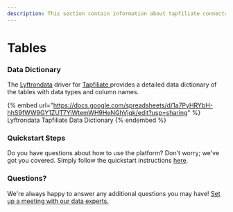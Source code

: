 ```yaml
---
description: This section contain information about tapfiliate connector tables information
---
```


# Tables

### Data Dictionary

The [Lyftrondata](https://www.lyftrondata.com/) driver for [Tapfiliate](https://www.lyftrondata.com/integration/tapfiliate/)[ ](https://www.lyftrondata.com/integration/tapfiliate/)provides a detailed data dictionary of the tables with data types and column names.

{% embed url="https://docs.google.com/spreadsheets/d/1a7PyHRYbH-hhS9fWW9GY1ZUT7YiWtemWH9HeNGhVjqk/edit?usp=sharing" %}
Lyftrondata Tapfiliate Data Dictionary
{% endembed %}

### Quickstart Steps

Do you have questions about how to use the platform? Don't worry; we've got you covered. Simply follow the quickstart instructions [here](../../../../quickstart-steps.md).

### Questions? <a href="#questions" id="questions"></a>

We're always happy to answer any additional questions you may have! [Set up a meeting with our data experts.](https://www.lyftrondata.com/book-a-meeting/)

